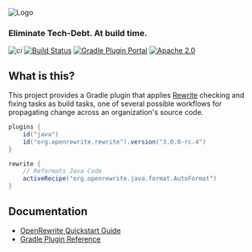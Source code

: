 ![Logo](https://github.com/openrewrite/rewrite/raw/master/doc/logo-oss.png)
### Eliminate Tech-Debt. At build time.

![ci](https://github.com/openrewrite/rewrite-gradle-plugin/actions/workflows/ci.yml/badge.svg)
[![Build Status](https://circleci.com/gh/openrewrite/rewrite-gradle-plugin.svg?style=shield)](https://circleci.com/gh/openrewrite/rewrite-gradle-plugin)
[![Gradle Plugin Portal](https://img.shields.io/maven-metadata/v/https/plugins.gradle.org/m2/org.openrewrite/plugin/maven-metadata.xml.svg?label=gradlePluginPortal)](https://plugins.gradle.org/plugin/org.openrewrite.rewrite)
[![Apache 2.0](https://img.shields.io/github/license/openrewrite/rewrite-gradle-plugin.svg)](https://www.apache.org/licenses/LICENSE-2.0)

## What is this?

This project provides a Gradle plugin that applies [Rewrite](https://github.com/openrewrite/rewrite) checking and fixing tasks as build tasks, one of several possible workflows for propagating change across an organization's source code.

```groovy
plugins {
    id("java")
    id("org.openrewrite.rewrite").version("3.0.0-rc.4")
}

rewrite {
    // Reformats Java Code
    activeRecipe("org.openrewrite.java.format.AutoFormat")
}
```

## Documentation

- [OpenRewrite Quickstart Guide](https://docs.openrewrite.org/getting-started/getting-started)
- [Gradle Plugin Reference](https://docs.openrewrite.org/reference/gradle-plugin-configuration)
